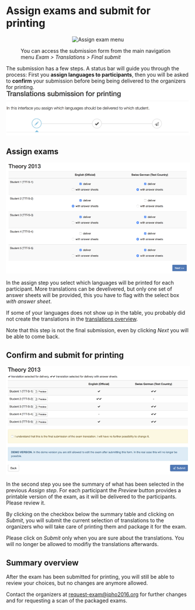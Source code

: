 # Assign exams and submit for printing

<style>
figure {
    margin-top: 1em;
    margin-bottom: 1em;
}
</style>

<figure>
  <p align="center">
      <img src="/img/menu_exam_assign.png" alt="Assign exam menu" />
  </p>
  <figcaption>You can access the submission form from the main navigation menu <em>Exam &gt; Translations &gt; Final submit</em></figcaption>
</figure>


The submission has a few steps. A status bar will guide you through the process: First you **assign languages to participants**, then you will be asked to **confirm** your submission before being being delivered to the organizers for printing.
![](img/exam_submission_header.png)

## Assign exams

![](img/exam_submission_assign.png)

In the assign step you select which languages will be printed for each participant. More translations can be develivered, but only one set of answer sheets will be provided, this you have to flag with the select box *with answer sheet*.

If some of your languages does not show up in the table, you probably did not create the translations in the [translations overview](translations.md).

Note that this step is not the final submission, even by clicking *Next* you will be able to come back.


## Confirm and submit for printing
![](img/exam_submission_confirm.png)

In the second step you see the summary of what has been selected in the previous *Assign step*. For each participant the *Preview* button provides a printable version of the exam, as it will be delivered to the participants. Please review it.

By clicking on the checkbox below the summary table and clicking on *Submit*, you will submit the current selection of translations to the organizers who will take care of printing them and package it for the exam.

Please click on *Submit* only when you are sure about the translations. You will no longer be allowed to modifiy the translations afterwards.

## Summary overview

After the exam has been submitted for printing, you will still be able to review your choices, but no changes are anymore allowed.

Contact the organizers at request-exam@ipho2016.org for further changes and for requesting a scan of the packaged exams.

